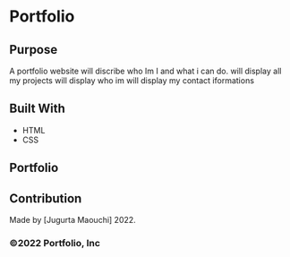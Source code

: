 # Portfolio

## Purpose
A portfolio website will discribe who Im I and what i can do.
will display all my projects 
will display who im
will display my contact iformations 

## Built With
* HTML
* CSS

## Portfolio


## Contribution
Made by [Jugurta Maouchi]  2022.

### ©️2022 Portfolio, Inc 
